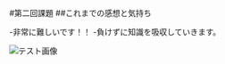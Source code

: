 #第二回課題
##これまでの感想と気持ち

-非常に難しいです！！
-負けずに知識を吸収していきます。


![テスト画像](https://github.com/tera-raisetech/RaiseTech/assets/151190141/f087137b-158e-4256-b1c4-d73d81b1b1a5)

